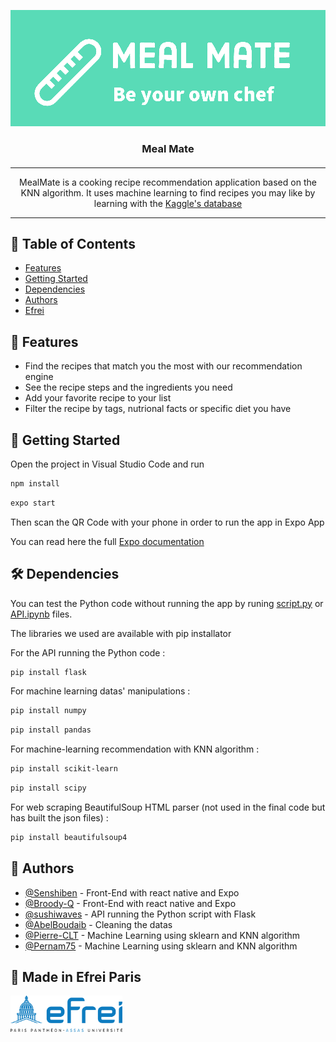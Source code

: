 <p align="center">
  <a href="" rel="noopener">
 <img src="https://github.com/Pernam75/MealMate/blob/main/front-end/src/images/logo_w.png?" alt="Meal Mate logo"></a>
</p>

<h3 align="center">Meal Mate</h3>

<h4 align="center"></h4>

---

<p align="center"> MealMate is a cooking recipe recommendation application based on the KNN algorithm. It uses machine learning to find recipes you may like by learning with the <a href= "https://www.kaggle.com/datasets/shuyangli94/food-com-recipes-and-user-interactions"> Kaggle's database </a>
    <br> 
</p>

---

## 📝 Table of Contents

- [Features](#features)
- [Getting Started](#getting_started)
- [Dependencies](#dependencies)
- [Authors](#authors)
- [Efrei](#efrei)

## 🧐 Features <a name = "features"></a>
* Find the recipes that match you the most with our recommendation engine
* See the recipe steps and the ingredients you need
* Add your favorite recipe to your list
* Filter the recipe by tags, nutrional facts or specific diet you have

## 🚀 Getting Started <a name = "getting_started"></a>

Open the project in Visual Studio Code and run

```bash
npm install
```

```bash
expo start 
```

Then scan the QR Code with your phone in order to run the app in Expo App

You can read here the full [Expo documentation](https://docs.expo.dev/)

## 🛠️ Dependencies <a name = "dependencies"></a>

You can test the Python code without running the app by runing [script.py](https://github.com/Pernam75/MealMate/blob/main/python-scripts/script.py) or [API.ipynb](https://github.com/Pernam75/MealMate/blob/main/python-scripts/API.ipynb) files.

The libraries we used are available with pip installator

For the API running the Python code :

```bash
pip install flask
```

For machine learning datas' manipulations :

```bash
pip install numpy
```

```bash
pip install pandas
```
 
For machine-learning recommendation with KNN algorithm :

```bash
pip install scikit-learn
```
 
```bash
pip install scipy
```

For web scraping BeautifulSoup HTML parser (not used in the final code but has built the json files) :

```bash
pip install beautifulsoup4
```

## 🙇 Authors <a name = "authors"></a>

- [@Senshiben](https://github.com/Senshiben-efrei) - Front-End with react native and Expo
- [@Broody-Q](https://github.com/broody-q) - Front-End with react native and Expo
- [@sushiwaves](https://github.com/sushiwaves) - API running the Python script with Flask
- [@AbelBoudaib](https://github.com/AbelBoudaib) - Cleaning the datas
- [@Pierre-CLT](https://github.com/Pierre-CLT) - Machine Learning using sklearn and KNN algorithm
- [@Pernam75](https://github.com/Pernam75) - Machine Learning using sklearn and KNN algorithm

## 🏫 Made in Efrei Paris <a name="efrei"></a>

<a href="https://www.efrei.fr/"><img alt="Efrei Logo" src="https://github.com/Pernam75/MealMate/blob/main/src/EfreiLogo.png" width="179" height="58"></a>
